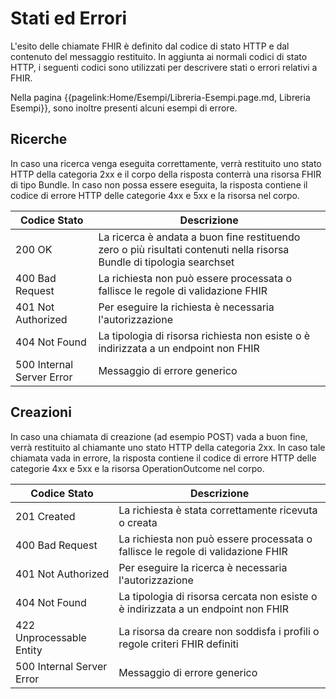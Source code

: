 # Stati ed Errori

L'esito delle chiamate FHIR è definito dal codice di stato HTTP e dal contenuto del messaggio restituito.
In aggiunta ai normali codici di stato HTTP, i seguenti codici sono utilizzati per descrivere stati o errori relativi a FHIR.

Nella pagina {{pagelink:Home/Esempi/Libreria-Esempi.page.md, Libreria Esempi}}, sono inoltre presenti alcuni esempi di errore.

## Ricerche

In caso una ricerca venga eseguita correttamente, verrà restituito uno stato HTTP della categoria 2xx e il corpo della risposta conterrà una risorsa FHIR di tipo Bundle.
In caso non possa essere eseguita, la risposta contiene il codice di errore HTTP delle categorie 4xx e 5xx e la risorsa nel corpo.

|Codice Stato|Descrizione|
|---|---|
|200 OK | La ricerca è andata a buon fine restituendo zero o più risultati contenuti nella risorsa Bundle di tipologia searchset|
|400 Bad Request | La richiesta non può essere processata o fallisce le regole di validazione FHIR|
|401 Not Authorized | Per eseguire la richiesta è necessaria l'autorizzazione|
|404 Not Found | La tipologia di risorsa richiesta non esiste o è indirizzata a un endpoint non FHIR|
|500 Internal Server Error | Messaggio di errore generico|

## Creazioni
In caso una chiamata di creazione (ad esempio POST) vada a buon fine, verrà restituito al chiamante uno stato HTTP della categoria 2xx.
In caso tale chiamata vada in errore, la risposta contiene il codice di errore HTTP delle categorie 4xx e 5xx e la risorsa OperationOutcome nel corpo.

|Codice Stato|Descrizione|
|---|---|
|201 Created | La richiesta è stata correttamente ricevuta o creata|
|400 Bad Request | La richiesta non può essere processata o fallisce le regole di validazione FHIR|
|401 Not Authorized | Per eseguire la ricerca è necessaria l'autorizzazione|
|404 Not Found | La tipologia di risorsa cercata non esiste o è indirizzata a un endpoint non FHIR|
|422 Unprocessable Entity | La risorsa da creare non soddisfa i profili o regole criteri FHIR definiti|
|500 Internal Server Error | Messaggio di errore generico|

